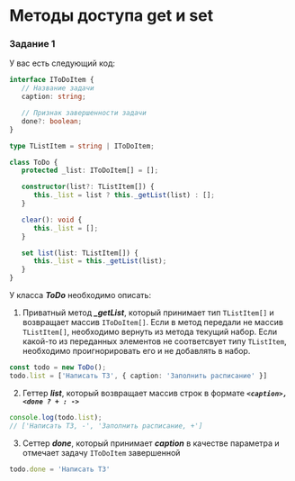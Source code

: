 # Методы доступа get и set

### Задание 1

У вас есть следующий код:

```TypeScript
interface IToDoItem {
   // Название задачи
   caption: string;

   // Признак завершенности задачи
   done?: boolean;
}

type TListItem = string | IToDoItem;

class ToDo {
   protected _list: IToDoItem[] = [];

   constructor(list?: TListItem[]) {
      this._list = list ? this._getList(list) : [];
   }

   clear(): void {
      this._list = [];
   }

   set list(list: TListItem[]) {
      this._list = this._getList(list);
   }
}
```
У класса ***ToDo*** необходимо описать:

1. Приватный метод ***_getList***, который принимает тип `TListItem[]` и возвращает массив `IToDoItem[]`.
Если в метод передали не массив `TListItem[]`, необходимо вернуть из метода текущий набор.
Если какой-то из переданных элементов не соответсвует типу `TListItem`, необходимо проигнорировать его и не добавлять в набор.
```TypeScript
const todo = new ToDo();
todo.list = ['Написать ТЗ', { caption: 'Заполнить расписание' }]
```

2. Геттер ***list***, который возвращает массив строк в формате ***`<caption>, <done ? + : ->`***
```TypeScript
console.log(todo.list);
// ['Написать ТЗ, -', 'Заполнить расписание, +']
```

3. Сеттер ***done***, который принимает ***caption*** в качестве параметра и отмечает задачу `IToDoItem` завершенной
```TypeScript
todo.done = 'Написать ТЗ'
```

